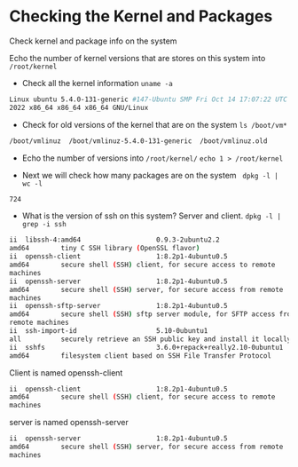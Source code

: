 # Checking the Kernel and Packages

Check kernel and package info on the system

Echo the number of kernel versions that are stores on this system into
`/root/kernel`

* Check all the kernel information `uname -a`

```bash
Linux ubuntu 5.4.0-131-generic #147-Ubuntu SMP Fri Oct 14 17:07:22 UTC
2022 x86_64 x86_64 x86_64 GNU/Linux
```

* Check for old versions of the kernel that are on the system `ls /boot/vm*`

```bash
/boot/vmlinuz  /boot/vmlinuz-5.4.0-131-generic  /boot/vmlinuz.old
```

* Echo the number of versions into `/root/kernel/` `echo 1 > /root/kernel`

* Next we will check how many packages are on the system ` dpkg -l | wc -l`

```bash
724
```

* What is the version of ssh on this system? Server and client. `dpkg -l | grep -i ssh`

```bash
ii  libssh-4:amd64                   0.9.3-2ubuntu2.2
amd64        tiny C SSH library (OpenSSL flavor)
ii  openssh-client                   1:8.2p1-4ubuntu0.5
amd64        secure shell (SSH) client, for secure access to remote
machines
ii  openssh-server                   1:8.2p1-4ubuntu0.5
amd64        secure shell (SSH) server, for secure access from remote
machines
ii  openssh-sftp-server              1:8.2p1-4ubuntu0.5
amd64        secure shell (SSH) sftp server module, for SFTP access from
remote machines
ii  ssh-import-id                    5.10-0ubuntu1
all          securely retrieve an SSH public key and install it locally
ii  sshfs                            3.6.0+repack+really2.10-0ubuntu1
amd64        filesystem client based on SSH File Transfer Protocol
```

Client is named openssh-client

```bash
ii  openssh-client                   1:8.2p1-4ubuntu0.5
amd64        secure shell (SSH) client, for secure access to remote
machines
```
server is named openssh-server

```bash
ii  openssh-server                   1:8.2p1-4ubuntu0.5
amd64        secure shell (SSH) server, for secure access from remote
machines
```
